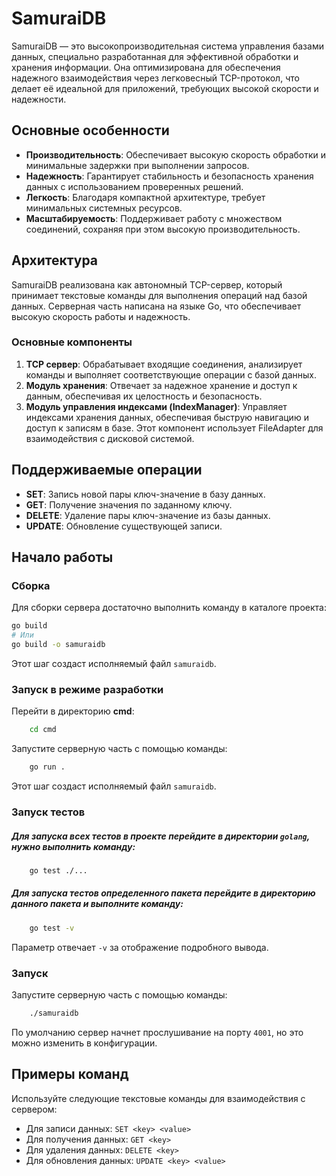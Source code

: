 # SamuraiDB

SamuraiDB — это высокопроизводительная система управления базами данных, специально разработанная для эффективной обработки и хранения информации. Она оптимизирована для обеспечения надежного взаимодействия через легковесный TCP-протокол, что делает её идеальной для приложений, требующих высокой скорости и надежности.

## Основные особенности

- **Производительность**: Обеспечивает высокую скорость обработки и минимальные задержки при выполнении запросов.
- **Надежность**: Гарантирует стабильность и безопасность хранения данных с использованием проверенных решений.
- **Легкость**: Благодаря компактной архитектуре, требует минимальных системных ресурсов.
- **Масштабируемость**: Поддерживает работу с множеством соединений, сохраняя при этом высокую производительность.

## Архитектура

SamuraiDB реализована как автономный TCP-сервер, который принимает текстовые команды для выполнения операций над базой данных. Серверная часть написана на языке Go, что обеспечивает высокую скорость работы и надежность.

### Основные компоненты

1. **TCP сервер**: Обрабатывает входящие соединения, анализирует команды и выполняет соответствующие операции с базой данных.
2. **Модуль хранения**: Отвечает за надежное хранение и доступ к данным, обеспечивая их целостность и безопасность.
3. **Модуль управления индексами (IndexManager)**: Управляет индексами хранения данных, обеспечивая быструю навигацию и доступ к записям в базе. Этот компонент использует FileAdapter для взаимодействия с дисковой системой.

## Поддерживаемые операции

- **SET**: Запись новой пары ключ-значение в базу данных.
- **GET**: Получение значения по заданному ключу.
- **DELETE**: Удаление пары ключ-значение из базы данных.
- **UPDATE**: Обновление существующей записи.

## Начало работы

### Сборка

Для сборки сервера достаточно выполнить команду в каталоге проекта:

```bash
go build
# Или
go build -o samuraidb
```

Этот шаг создаст исполняемый файл `samuraidb`.

### Запуск в режиме разработки
Перейти в директорию <b>cmd</b>:

```bash
    cd cmd
```

Запустите серверную часть с помощью команды:

```bash
    go run .
```

Этот шаг создаст исполняемый файл `samuraidb`.

### Запуск тестов

##### Для запуска всех тестов в проекте перейдите в директории `golang`, нужно выполнить команду:

```bash
    go test ./... 
```

##### Для запуска тестов определенного пакета перейдите в директорию данного пакета и выполните команду:

```bash
    go test -v
```
Параметр отвечает `-v` за отображение подробного вывода.

### Запуск

Запустите серверную часть с помощью команды:

```bash
    ./samuraidb
```

По умолчанию сервер начнет прослушивание на порту `4001`, но это можно изменить в конфигурации.

## Примеры команд

Используйте следующие текстовые команды для взаимодействия с сервером:

- Для записи данных: `SET <key> <value>`
- Для получения данных: `GET <key>`
- Для удаления данных: `DELETE <key>`
- Для обновления данных: `UPDATE <key> <value>`